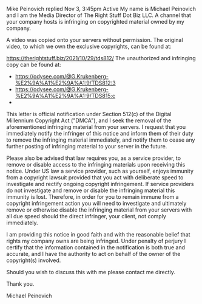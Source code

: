 
Mike Peinovich replied
Nov 3, 3:45pm
Active
My name is Michael Peinovich and I am the Media Director of The Right Stuff Dot Biz LLC. A channel that your company hosts is infringing on copyrighted material owned by my company.

A video was copied onto your servers without permission. The original video, to which we own the exclusive copyrights, can be found at:

https://therightstuff.biz/2021/10/29/tds812/
The unauthorized and infringing copy can be found at:

- https://odysee.com/@G.Krukenberg-%E2%9A%A1%E2%9A%A1:9/TDS812:3
- https://odysee.com/@G.Krukenberg-%E2%9A%A1%E2%9A%A1:9/TDS815:c
- 
This letter is official notification under Section 512(c) of the Digital Millennium Copyright Act ("DMCA"), and I seek the removal of the aforementioned infringing material from your servers. I request that you immediately notify the infringer of this notice and inform them of their duty to remove the infringing material immediately, and notify them to cease any further posting of infringing material to your server in the future.

Please also be advised that law requires you, as a service provider, to remove or disable access to the infringing materials upon receiving this notice. Under US law a service provider, such as yourself, enjoys immunity from a copyright lawsuit provided that you act with deliberate speed to investigate and rectify ongoing copyright infringement. If service providers do not investigate and remove or disable the infringing material this immunity is lost. Therefore, in order for you to remain immune from a copyright infringement action you will need to investigate and ultimately remove or otherwise disable the infringing material from your servers with all due speed should the direct infringer, your client, not comply immediately.

I am providing this notice in good faith and with the reasonable belief that rights my company owns are being infringed. Under penalty of perjury I certify that the information contained in the notification is both true and accurate, and I have the authority to act on behalf of the owner of the copyright(s) involved.

Should you wish to discuss this with me please contact me directly.

Thank you.

Michael Peinovich
